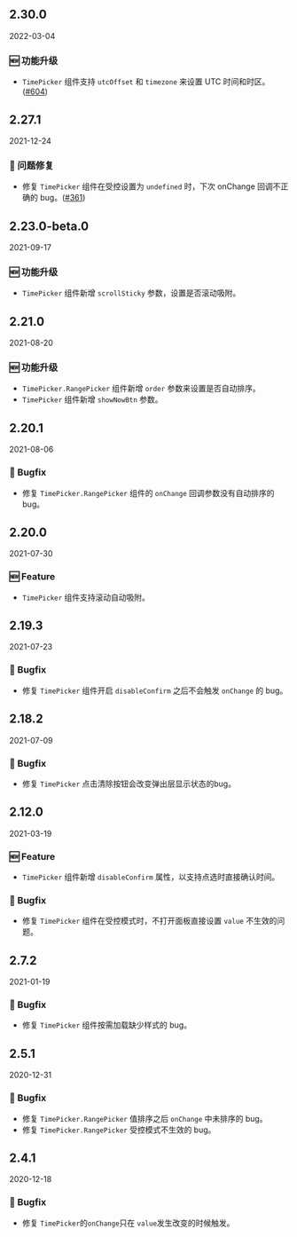 ## 2.30.0

2022-03-04

### 🆕 功能升级

- `TimePicker` 组件支持 `utcOffset` 和 `timezone` 来设置 UTC 时间和时区。([#604](https://github.com/arco-design/arco-design/pull/604))

## 2.27.1

2021-12-24

### 🐛 问题修复

- 修复 `TimePicker` 组件在受控设置为 `undefined` 时，下次 onChange 回调不正确的 bug。([#361](https://github.com/arco-design/arco-design/pull/361))

## 2.23.0-beta.0

2021-09-17

### 🆕 功能升级

- `TimePicker` 组件新增 `scrollSticky` 参数，设置是否滚动吸附。

## 2.21.0

2021-08-20

### 🆕 功能升级

- `TimePicker.RangePicker` 组件新增 `order` 参数来设置是否自动排序。
- `TimePicker` 组件新增 `showNowBtn` 参数。

## 2.20.1

2021-08-06

### 🐛 Bugfix

- 修复 `TimePicker.RangePicker` 组件的 `onChange` 回调参数没有自动排序的 bug。



## 2.20.0

2021-07-30

### 🆕 Feature

- `TimePicker` 组件支持滚动自动吸附。

## 2.19.3

2021-07-23

### 🐛 Bugfix

- 修复 `TimePicker` 组件开启 `disableConfirm` 之后不会触发 `onChange` 的 bug。

## 2.18.2

2021-07-09

### 🐛 Bugfix

- 修复 `TimePicker` 点击清除按钮会改变弹出层显示状态的bug。

## 2.12.0

2021-03-19

### 🆕 Feature

- `TimePicker` 组件新增 `disableConfirm` 属性，以支持点选时直接确认时间。

### 🐛 Bugfix

- 修复 `TimePicker` 组件在受控模式时，不打开面板直接设置 `value` 不生效的问题。

## 2.7.2

2021-01-19

### 🐛 Bugfix

- 修复 `TimePicker` 组件按需加载缺少样式的 bug。



## 2.5.1

2020-12-31

### 🐛 Bugfix

- 修复 `TimePicker.RangePicker` 值排序之后 `onChange` 中未排序的 bug。
- 修复 `TimePicker.RangePicker` 受控模式不生效的 bug。

## 2.4.1

2020-12-18

### 🐛 Bugfix

- 修复 `TimePicker`的`onChange`只在 `value`发生改变的时候触发。


